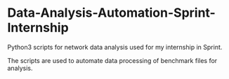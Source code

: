 # Data-Analysis-Automation-Sprint-Internship
Python3 scripts for network data analysis used for my internship in Sprint.

The scripts are used to automate data processing of benchmark files for analysis.
